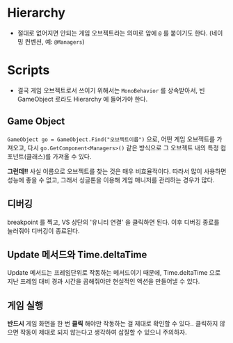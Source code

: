 # Hierarchy

- 절대로 없어지면 안되는 게임 오브젝트라는 의미로 앞에 `@` 를 붙이기도 한다. (네이밍 컨벤션, 예: `@Managers`)

# Scripts

- 결국 게임 오브젝트로서 쓰이기 위해서는 `MonoBehavior` 를 상속받아서, 빈 GameObject 로라도 Hierarchy 에 들어가야 한다.

## Game Object

`GameObject go = GameObject.Find("오브젝트이름")` 으로, 어떤 게임 오브젝트를 가져오고, 다시 `go.GetComponent<Managers>()` 같은 방식으로 그 오브젝트 내의 특정 컴포넌트(클래스)를 가져올 수 있다.

**그런데!!** 사실 이름으로 오브젝트를 찾는 것은 매우 비효율적이다. 따라서 많이 사용하면 성능에 좋을 수 없고, 그래서 싱글톤을 이용해 게임 매니저를 관리하는 경우가 많다.

## 디버깅

breakpoint 를 찍고, VS 상단의 '유니티 연결' 을 클릭하면 된다. 이후 디버깅 종료를 눌러줘야 디버깅이 종료된다.

## Update 메서드와 Time.deltaTime

Update 메서드는 프레임단위로 작동하는 메서드이기 때문에, Time.deltaTime 으로 지난 프레임 대비 경과 시간을 곱해줘야만 현실적인 액션을 만들어낼 수 있다.

## 게임 실행

**반드시** 게임 화면을 한 번 **클릭** 해야만 작동하는 걸 제대로 확인할 수 있다.. 클릭하지 않으면 작동이 제대로 되지 않는다고 생각하여 삽질할 수 있으니 주의하자.
